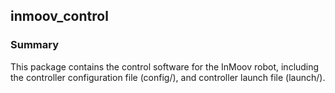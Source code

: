 ## inmoov_control

### Summary

This package contains the control software for the InMoov robot, including the controller configuration file (config/), and controller launch file (launch/).

